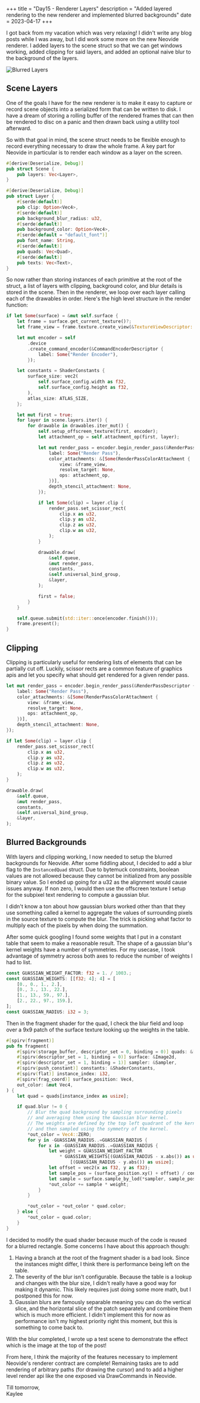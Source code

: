 +++
title = "Day15 - Renderer Layers"
description = "Added layered rendering to the new renderer and implemented blurred backgrounds"
date = 2023-04-17
+++

I got back from my vacation which was very relaxing! I
didn't write any blog posts while I was away, but I did work
some more on the new Neovide renderer. I added layers to the
scene struct so that we can get windows working, added
clipping for said layers, and added an optional naive blur
to the background of the layers.

![Blurred Layers](BlurredLayers.png)

## Scene Layers

One of the goals I have for the new renderer is to make it
easy to capture or record scene objects into a serialized
form that can be written to disk. I have a dream of storing
a rolling buffer of the rendered frames that can then be
rendered to disc on a panic and then drawn back using a
utility tool afterward.

So with that goal in mind, the scene struct needs to be
flexible enough to record everything necessary to draw the
whole frame. A key part for Neovide in particular is to
render each window as a layer on the screen.

```rs
#[derive(Deserialize, Debug)]
pub struct Scene {
    pub layers: Vec<Layer>,
}

#[derive(Deserialize, Debug)]
pub struct Layer {
    #[serde(default)]
    pub clip: Option<Vec4>,
    #[serde(default)]
    pub background_blur_radius: u32,
    #[serde(default)]
    pub background_color: Option<Vec4>,
    #[serde(default = "default_font")]
    pub font_name: String,
    #[serde(default)]
    pub quads: Vec<Quad>,
    #[serde(default)]
    pub texts: Vec<Text>,
}
```

So now rather than storing instances of each primitive at
the root of the struct, a list of layers with clipping,
background color, and blur details is stored in the scene.
Then in the renderer, we loop over each layer calling each
of the drawables in order. Here's the high level structure in
the render function:

```rs
if let Some(surface) = &mut self.surface {
    let frame = surface.get_current_texture()?;
    let frame_view = frame.texture.create_view(&TextureViewDescriptor::default());

    let mut encoder = self
        .device
        .create_command_encoder(&CommandEncoderDescriptor {
            label: Some("Render Encoder"),
        });

    let constants = ShaderConstants {
        surface_size: vec2(
            self.surface_config.width as f32,
            self.surface_config.height as f32,
        ),
        atlas_size: ATLAS_SIZE,
    };

    let mut first = true;
    for layer in scene.layers.iter() {
        for drawable in drawables.iter_mut() {
            self.setup_offscreen_texture(first, encoder);
            let attachment_op = self.attachment_op(first, layer);

            let mut render_pass = encoder.begin_render_pass(&RenderPassDescriptor {
                label: Some("Render Pass"),
                color_attachments: &[Some(RenderPassColorAttachment {
                    view: &frame_view,
                    resolve_target: None,
                    ops: attachment_op,
                })],
                depth_stencil_attachment: None,
            });

            if let Some(clip) = layer.clip {
                render_pass.set_scissor_rect(
                    clip.x as u32,
                    clip.y as u32,
                    clip.z as u32,
                    clip.w as u32,
                );
            }

            drawable.draw(
                &self.queue,
                &mut render_pass,
                constants,
                &self.universal_bind_group,
                &layer,
            );

            first = false;
        }
    }

    self.queue.submit(std::iter::once(encoder.finish()));
    frame.present();
}
```

## Clipping

Clipping is particularly useful for rendering lists of
elements that can be partially cut off. Luckily, scissor
rects are a common feature of graphics apis and let you
specify what should get rendered for a given render pass.

```rs
let mut render_pass = encoder.begin_render_pass(&RenderPassDescriptor {
    label: Some("Render Pass"),
    color_attachments: &[Some(RenderPassColorAttachment {
        view: &frame_view,
        resolve_target: None,
        ops: attachment_op,
    })],
    depth_stencil_attachment: None,
});

if let Some(clip) = layer.clip {
    render_pass.set_scissor_rect(
        clip.x as u32,
        clip.y as u32,
        clip.z as u32,
        clip.w as u32,
    );
}

drawable.draw(
    &self.queue,
    &mut render_pass,
    constants,
    &self.universal_bind_group,
    &layer,
);
```

## Blurred Backgrounds

With layers and clipping working, I now needed to setup the
blurred backgrounds for Neovide. After some fiddling about,
I decided to add a blur flag to the `InstancedQuad` struct.
Due to bytemuck constraints, boolean values are not allowed
because they cannot be initialized from any possible binary
value. So I ended up going for a u32 as the alignment would
cause issues anyway. If non zero, I would then use the
offscreen texture I setup for the subpixel text rendering to
compute a gaussian blur.

I didn't know a ton about how gaussian blurs worked other
than that they use something called a kernel to aggregate
the values of surrounding pixels in the source texture to
compute the blur. The trick is picking what factor to
multiply each of the pixels by when doing the summation.

After some quick googling I found some weights that I put in
a constant table that seem to make a reasonable result. The
shape of a gaussian blur's kernel weights have a number of
symmetries. For my usecase, I took advantage of symmetry
across both axes to reduce the number of weights I had to
list.

```rs
const GUASSIAN_WEIGHT_FACTOR: f32 = 1. / 1003.;
const GUASSIAN_WEIGHTS: [[f32; 4]; 4] = [
    [0., 0., 1., 2.],
    [0., 3., 13., 22.],
    [1., 13., 59., 97.],
    [2., 22., 97., 159.],
];
const GUASSIAN_RADIUS: i32 = 3;
```

Then in the fragment shader for the quad, I check the blur
field and loop over a 9x9 patch of the surface texture
looking up the weights in the table.

```rs
#[spirv(fragment)]
pub fn fragment(
    #[spirv(storage_buffer, descriptor_set = 0, binding = 0)] quads: &[InstancedQuad],
    #[spirv(descriptor_set = 1, binding = 0)] surface: &Image2d,
    #[spirv(descriptor_set = 1, binding = 1)] sampler: &Sampler,
    #[spirv(push_constant)] constants: &ShaderConstants,
    #[spirv(flat)] instance_index: i32,
    #[spirv(frag_coord)] surface_position: Vec4,
    out_color: &mut Vec4,
) {
    let quad = quads[instance_index as usize];

    if quad.blur != 0 {
        // Blur the quad background by sampling surrounding pixels
        // and averaging them using the Gaussian blur kernel.
        // The weights are defined by the top left quadrant of the kernel
        // and then sampled using the symmetry of the kernel.
        *out_color = Vec4::ZERO;
        for y in -GUASSIAN_RADIUS..=GUASSIAN_RADIUS {
            for x in -GUASSIAN_RADIUS..=GUASSIAN_RADIUS {
                let weight = GUASSIAN_WEIGHT_FACTOR
                    * GUASSIAN_WEIGHTS[(GUASSIAN_RADIUS - x.abs()) as usize]
                        [(GUASSIAN_RADIUS - y.abs()) as usize];
                let offset = vec2(x as f32, y as f32);
                let sample_pos = (surface_position.xy() + offset) / constants.surface_size;
                let sample = surface.sample_by_lod(*sampler, sample_pos, 0.);
                *out_color += sample * weight;
            }
        }

        *out_color = *out_color * quad.color;
    } else {
        *out_color = quad.color;
    }
}
```

I decided to modify the quad shader because much of the code
is reused for a blurred rectangle. Some concerns I have
about this approach though:

1. Having a branch at the root of the fragment shader is a
   bad look. Since the instances might differ, I think there
   is performance being left on the table.
2. The severity of the blur isn't configurable. Because the
   table is a lookup and changes with the blur size, I
   didn't really have a good way for making it dynamic. This
   likely requires just doing some more math, but I
   postponed this for now.
3. Gaussian blurs are famously separable meaning you can do
   the vertical slice, and the horizontal slice of the patch
   separately and combine them which is much more efficient.
   I didn't implement this for now as performance isn't my
   highest priority right this moment, but this is something
   to come back to.

With the blur completed, I wrote up a test scene to
demonstrate the effect which is the image at the top of the
post!

From here, I think the majority of the features necessary to
implement Neovide's renderer contract are complete!
Remaining tasks are to add rendering of arbitrary paths (for
drawing the cursor) and to add a higher level render api
like the one exposed via DrawCommands in Neovide.

Till tomorrow,  
Kaylee
